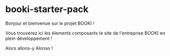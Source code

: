 # booki-starter-pack

Bonjour et bienvenue sur le projet BOOKI !

Vous trouverez ici les élements composants le site de l'entreprise BOOKI en plein développement !

Alors allons-y Alonso !
